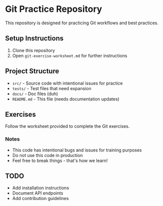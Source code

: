# Git Practice Repository

This repository is designed for practicing Git workflows and best practices.

## Setup Instructions

1. Clone this repository
2. Open `git-exercise-worksheet.md` for further instructions

## Project Structure

- `src/` - Source code with intentional issues for practice
- `tests/` - Test files that need expansion
- `docs/` - Doc files (duh)
- `README.md` - This file (needs documentation updates)

## Exercises

Follow the worksheet provided to complete the Git exercises.

### Notes
- This code has intentional bugs and issues for training purposes
- Do not use this code in production
- Feel free to break things - that's how we learn!

## TODO
- Add installation instructions
- Document API endpoints
- Add contribution guidelines
